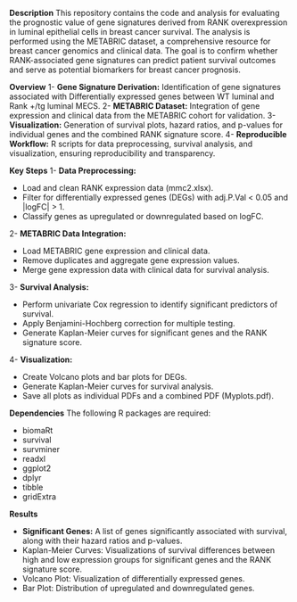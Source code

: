 **Description**
This repository contains the code and analysis for evaluating the prognostic value of gene signatures derived from RANK overexpression in luminal epithelial cells in breast cancer survival. The analysis is performed using the METABRIC dataset, a comprehensive resource for breast cancer genomics and clinical data. The goal is to confirm whether RANK-associated gene signatures can predict patient survival outcomes and serve as potential biomarkers for breast cancer prognosis.

**Overview**
1- **Gene Signature Derivation:**  Identification of gene signatures associated with Differentially expressed genes between WT luminal and Rank +/tg luminal MECS.
2- **METABRIC Dataset:**  Integration of gene expression and clinical data from the METABRIC cohort for validation.
3-**Visualization:** Generation of survival plots, hazard ratios, and p-values for individual genes and the combined RANK signature score.
4- **Reproducible Workflow:** R scripts for data preprocessing, survival analysis, and visualization, ensuring reproducibility and transparency.

**Key Steps**
1- **Data Preprocessing:** 
* Load and clean RANK expression data (mmc2.xlsx).
* Filter for differentially expressed genes (DEGs) with adj.P.Val < 0.05 and |logFC| > 1.
* Classify genes as upregulated or downregulated based on logFC.

2- **METABRIC Data Integration:**
* Load METABRIC gene expression and clinical data.
* Remove duplicates and aggregate gene expression values.
* Merge gene expression data with clinical data for survival analysis.

3- **Survival Analysis:**
* Perform univariate Cox regression to identify significant predictors of survival.
* Apply Benjamini-Hochberg correction for multiple testing.
* Generate Kaplan-Meier curves for significant genes and the RANK signature score.

4- **Visualization:**
* Create Volcano plots and bar plots for DEGs.
* Generate Kaplan-Meier curves for survival analysis.
* Save all plots as individual PDFs and a combined PDF (Myplots.pdf).


**Dependencies**
The following R packages are required:
* biomaRt
* survival
* survminer
* readxl
* ggplot2
* dplyr
* tibble
* gridExtra

**Results**
* **Significant Genes:** A list of genes significantly associated with survival, along with their hazard ratios and p-values.
* Kaplan-Meier Curves: Visualizations of survival differences between high and low expression groups for significant genes and the RANK signature score.
* Volcano Plot: Visualization of differentially expressed genes.
* Bar Plot: Distribution of upregulated and downregulated genes.


